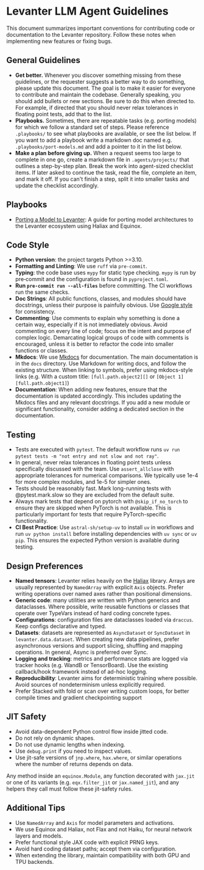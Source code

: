 # Levanter LLM Agent Guidelines

This document summarizes important conventions for contributing code or documentation to the Levanter
repository. Follow these notes when implementing new features or fixing bugs.

## General Guidelines

* **Get better.** Whenever you discover something missing from these guidelines, or the requester
  suggests a better way to do something, please update this document. The goal is to make it easier for
  everyone to contribute and maintain the codebase. Generally speaking, you should add bullets or new sections.
  Be sure to do this when directed to. For example, if directed that you should never relax tolerances in
  floating point tests, add that to the list.
* **Playbooks.** Sometimes, there are repeatable tasks (e.g. porting models) for which we follow a standard set of steps.
  Please reference `.playbooks/` to see what playbooks are available, or see the list below. If you want to add a playbook
  write a markdown doc named e.g. `.playbooks/port-models.md` and add a pointer to it in the list below.
* **Make a plan before giving up.** When a request seems too large to complete in one go, create a markdown file in `.agents/projects/` that outlines a step-by-step plan. Break the work into agent-sized checklist items.
  If later asked to continue the task, read the file, complete an item, and mark it off. If you can't finish a step, split it into smaller tasks and update the checklist accordingly.

## Playbooks

* [Porting a Model to Levanter](.playbooks/port-models.md): A guide for porting model architectures to the Levanter ecosystem using Haliax and Equinox.


## Code Style

* **Python version**: the project targets Python >=3.10.
* **Formatting and Linting**: We use `ruff` via `pre-commit`.
* **Typing**: the code base uses `mypy` for static type checking. `mypy` is run by pre‑commit and the
  configuration is found in `pyproject.toml`.
* **Run `pre-commit run --all-files`** before committing. The CI workflows run the same checks.
* **Doc Strings**: All public functions, classes, and modules should have docstrings, unless
  their purpose is painfully obvious. Use
  [Google style](https://google.github.io/styleguide/pyguide.html#38-comments-and-docstrings) for
  consistency.
* **Commenting**: Use comments to explain why something is done a certain way, especially if it is not
  immediately obvious. Avoid commenting on every line of code; focus on the intent and purpose of
  complex logic. Demarcating logical groups of code with comments is encouraged, unless it is better
  to refactor the code into smaller functions or classes.
* **Mkdocs**: We use [Mkdocs](https://www.mkdocs.org/) for documentation. The main documentation is in
  the `docs` directory. Use Markdown for writing docs, and follow the existing structure. When linking to
  symbols, prefer using mkdocs-style links (e.g. With a custom title: `[full.path.object2][]` or
  `[Object 1][full.path.object1]`)
* **Documentation**: When adding new features, ensure that the documentation is updated accordingly.
  This includes updating the Mkdocs files and any relevant docstrings. If you add a new module or
  significant functionality, consider adding a dedicated section in the documentation.

## Testing

* Tests are executed with `pytest`. The default workflow runs
  `uv run pytest tests -m "not entry and not slow and not ray"`.
* In general, never relax tolerances in floating point tests unless specifically discussed with the
  team. Use `assert_allclose` with appropriate tolerances for numerical comparisons. We typically use
  1e-4 for more complex modules, and 1e-5 for simpler ones.
* Tests should be reasonably fast. Mark long-running tests with @pytest.mark.slow so they are excluded from the default suite.
* Always mark tests that depend on pytorch with `@skip_if_no_torch` to ensure they are skipped
  when PyTorch is not available. This is particularly important for tests that require PyTorch-specific
  functionality.
* **CI Best Practice**: Use `astral-sh/setup-uv` to install `uv` in workflows and run `uv python install`
  before installing dependencies with `uv sync` or `uv pip`. This ensures the expected Python
  version is available during testing.


## Design Preferences

* **Named tensors**: Levanter relies heavily on the [Haliax](https://github.com/stanford-crfm/haliax)
  library. Arrays are usually represented by `NamedArray` with explicit `Axis` objects. Prefer writing
  operations over named axes rather than positional dimensions.
* **Generic code**: many utilities are written with Python generics and dataclasses. Where possible,
  write reusable functions or classes that operate over TypeVars instead of hard coding concrete types.
* **Configurations**: configuration files are dataclasses loaded via `draccus`. Keep configs
  declarative and typed.
* **Datasets**: datasets are represented as `AsyncDataset` or `SyncDataset` in `levanter.data.dataset`.
  When creating new data pipelines, prefer asynchronous versions and support slicing, shuffling and
  mapping operations. In general, Async is preferred over Sync.
* **Logging and tracking**: metrics and performance stats are logged via tracker hooks (e.g. WandB or
  TensorBoard). Use the existing callback/hook framework instead of ad-hoc logging.
* **Reproducibility**: Levanter aims for deterministic training where possible. Avoid sources of
  nondeterminism unless explicitly required.
* Prefer Stacked with fold or scan over writing custom loops, for better compile times and gradient checkpointing support

## JIT Safety

* Avoid data-dependent Python control flow inside jitted code.
* Do not rely on dynamic shapes.
* Do not use dynamic lengths when indexing.
* Use `debug.print` if you need to inspect values.
* Use jit-safe versions of `jnp.where`, `hax.where`, or similar operations where the number of returns depends on data.

Any method inside an `equinox.Module`, any function decorated with `jax.jit` or one of its variants (e.g. `eqx.filter_jit` or `jax.named_jit`), and any helpers they call must follow these jit-safety rules.

## Additional Tips

* Use `NamedArray` and `Axis` for model parameters and activations.
* We use Equinox and Haliax, not Flax and not Haiku, for neural network layers and models.
* Prefer functional style JAX code with explicit PRNG keys.
* Avoid hard coding dataset paths; accept them via configuration.
* When extending the library, maintain compatibility with both GPU and TPU backends.
